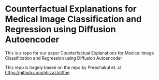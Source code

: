 # Counterfactual Explanations for Medical Image Classification and Regression using Diffusion Autoencoder

This is a repo for our paper Counterfactual Explanations for Medical Image Classification and Regression using Diffusion Autoencoder

This repo is largely based on the repo by Preechakul et. al https://github.com/phizaz/diffae

